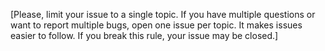 [Please, limit your issue to a single topic. If you have multiple questions or want to report multiple bugs, open one issue per topic. It makes issues easier to follow. If you break this rule, your issue may be closed.]